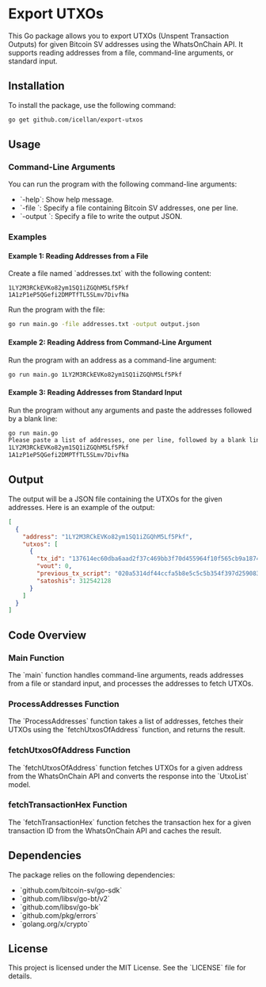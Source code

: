 # Export UTXOs

This Go package allows you to export UTXOs (Unspent Transaction Outputs) for given Bitcoin SV addresses using the WhatsOnChain API. It supports reading addresses from a file, command-line arguments, or standard input.

## Installation

To install the package, use the following command:

```sh
go get github.com/icellan/export-utxos
```

## Usage

### Command-Line Arguments

You can run the program with the following command-line arguments:

- \`-help\`: Show help message.
- \`-file <filename>\`: Specify a file containing Bitcoin SV addresses, one per line.
- \`-output <filename>\`: Specify a file to write the output JSON.

### Examples

#### Example 1: Reading Addresses from a File

Create a file named \`addresses.txt\` with the following content:

```
1LY2M3RCkEVKo82ym1SQ1iZGQhM5Lf5Pkf
1A1zP1eP5QGefi2DMPTfTL5SLmv7DivfNa
```

Run the program with the file:

```sh
go run main.go -file addresses.txt -output output.json
```

#### Example 2: Reading Address from Command-Line Argument

Run the program with an address as a command-line argument:

```sh
go run main.go 1LY2M3RCkEVKo82ym1SQ1iZGQhM5Lf5Pkf
```

#### Example 3: Reading Addresses from Standard Input

Run the program without any arguments and paste the addresses followed by a blank line:

```sh
go run main.go
Please paste a list of addresses, one per line, followed by a blank line:
1LY2M3RCkEVKo82ym1SQ1iZGQhM5Lf5Pkf
1A1zP1eP5QGefi2DMPTfTL5SLmv7DivfNa

```

## Output

The output will be a JSON file containing the UTXOs for the given addresses. Here is an example of the output:

```json
[
  {
    "address": "1LY2M3RCkEVKo82ym1SQ1iZGQhM5Lf5Pkf",
    "utxos": [
      {
        "tx_id": "137614ec60dba6aad2f37c469bb3f70d455964f10f565cb9a1874a85b5199466",
        "vout": 0,
        "previous_tx_script": "020a5314df44ccfa5b8e5c5c5b354f397d2590832c40e032099f442b12fca370",
        "satoshis": 312542128
      }
    ]
  }
]
```

## Code Overview

### Main Function

The \`main\` function handles command-line arguments, reads addresses from a file or standard input, and processes the addresses to fetch UTXOs.

### ProcessAddresses Function

The \`ProcessAddresses\` function takes a list of addresses, fetches their UTXOs using the \`fetchUtxosOfAddress\` function, and returns the result.

### fetchUtxosOfAddress Function

The \`fetchUtxosOfAddress\` function fetches UTXOs for a given address from the WhatsOnChain API and converts the response into the \`UtxoList\` model.

### fetchTransactionHex Function

The \`fetchTransactionHex\` function fetches the transaction hex for a given transaction ID from the WhatsOnChain API and caches the result.

## Dependencies

The package relies on the following dependencies:

- \`github.com/bitcoin-sv/go-sdk\`
- \`github.com/libsv/go-bt/v2\`
- \`github.com/libsv/go-bk\`
- \`github.com/pkg/errors\`
- \`golang.org/x/crypto\`

## License

This project is licensed under the MIT License. See the \`LICENSE\` file for details.